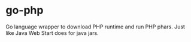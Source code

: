 # go-php
Go language wrapper to download PHP runtime and run PHP phars. Just like Java Web Start does for java jars.
